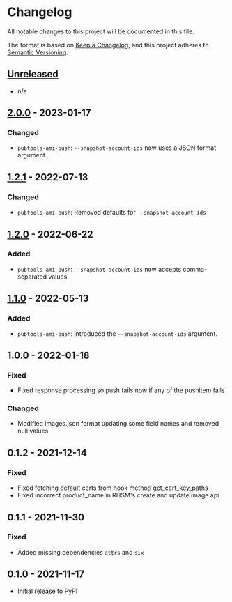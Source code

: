 # Changelog

All notable changes to this project will be documented in this file.

The format is based on [Keep a Changelog](https://keepachangelog.com/en/1.0.0/),
and this project adheres to [Semantic Versioning](https://semver.org/spec/v2.0.0.html).

## [Unreleased]

- n/a

## [2.0.0] - 2023-01-17

### Changed

- `pubtools-ami-push`: `--snapshot-account-ids` now uses a JSON format argument.

## [1.2.1] - 2022-07-13

### Changed

- `pubtools-ami-push`: Removed defaults for `--snapshot-account-ids`

## [1.2.0] - 2022-06-22

### Added

- `pubtools-ami-push`: `--snapshot-account-ids` now accepts comma-separated values.

## [1.1.0] - 2022-05-13

### Added

- `pubtools-ami-push`: introduced the `--snapshot-account-ids` argument.

## 1.0.0 - 2022-01-18

### Fixed

- Fixed response processing so push fails now if any of the pushitem fails

### Changed

- Modified images.json format updating some field names and removed null values


## 0.1.2 - 2021-12-14

### Fixed

- Fixed fetching default certs from hook method get_cert_key_paths
- Fixed incorrect product_name in RHSM's create and update image api

## 0.1.1 - 2021-11-30

### Fixed

- Added missing dependencies `attrs` and `six`

## 0.1.0 - 2021-11-17

- Initial release to PyPI

[Unreleased]: https://github.com/release-engineering/pubtools-ami/compare/v2.0.0...HEAD
[2.0.0]: https://github.com/release-engineering/pubtools-ami/compare/v1.2.1...v2.0.0
[1.2.1]: https://github.com/release-engineering/pubtools-ami/compare/v1.2.0...v1.2.1
[1.2.0]: https://github.com/release-engineering/pubtools-ami/compare/v1.1.0...v1.2.0
[1.1.0]: https://github.com/release-engineering/pubtools-ami/compare/v1.0.0...v1.1.0
